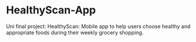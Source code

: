 # HealthyScan-App
Uni final project: HealthyScan: Mobile app to help users choose healthy and appropriate foods during their weekly grocery shopping.
